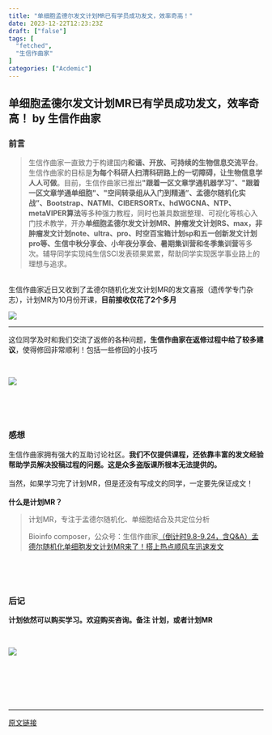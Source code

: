 ```yaml
---
title: "单细胞孟德尔发文计划MR已有学员成功发文，效率奇高！"
date: 2023-12-22T12:23:23Z
draft: ["false"]
tags: [
  "fetched",
  "生信作曲家"
]
categories: ["Acdemic"]
---
```

单细胞孟德尔发文计划MR已有学员成功发文，效率奇高！ by 生信作曲家
------
<div><section><h3><span>前言</span></h3><blockquote><p><span><span>生信作曲家一直致力于构建国内</span><span><strong>和谐、开放、可持续</strong></span><span><strong>的生物信息交流平台</strong>。生信作曲家的目标是<strong>为每个科研人扫清科研路上的一切障碍，让生物信息学人人可做</strong>。目前，生信作曲家已推出</span><span><strong>"</strong><strong>跟着一区文章学通机器学习”、</strong></span><span><strong>"</strong><strong>跟着一区文章学通单细胞</strong><strong>"、"空间转录组从入门到精通”、孟德尔随机化实战”</strong><span><strong>、</strong></span><strong>Bootstrap<span><strong>、</strong></span>NATMI、CIBERSORTx、hdWGCNA、NTP、metaVIPER算法</strong></span><span>等多种强力教程，同时也兼具数据整理、可视化等核心入门技术教学，开办</span></span><strong><span>单细胞孟德尔发文计划MR、</span></strong><span><span><strong>肿瘤发文计划RS、max，非肿瘤发文计划note、ultra、pro、时空百宝箱计划sp</strong><strong>和五一创新发文计划pro</strong></span><span><strong>等、生信中秋分享会、小年夜分享会、暑期集训营和冬季集训营</strong>等多次。辅导同学实现纯生信SCI发表硕果累累，帮助同学实现医学事业路上的理想与追求。</span></span></p></blockquote><section><br></section><span>生信作曲家近日又收到了孟德尔随机化发文计划MR的发文喜报（遗传学专门杂志），计划MR为10月份开课，</span><span><strong>目前接收仅花了2个多月</strong></span></section><p><img data-galleryid="" data-imgfileid="100004638" data-ratio="2.0398740818467997" data-s="300,640" data-type="png" data-w="953" data-src="https://mmbiz.qpic.cn/mmbiz_png/mo60jlFOtaAjeu2uIz2AVlJIzN5KD2e7EfyT0W2AKJ4gXA6Jice1QVwDeKY7xkTniaCvX8RShjnMJAsypcGOXSKg/640?wx_fmt=png&amp;from=appmsg" src="https://mmbiz.qpic.cn/mmbiz_png/mo60jlFOtaAjeu2uIz2AVlJIzN5KD2e7EfyT0W2AKJ4gXA6Jice1QVwDeKY7xkTniaCvX8RShjnMJAsypcGOXSKg/640?wx_fmt=png&amp;from=appmsg"></p><section><hr>这位同学及时和我们交流了返修的各种问题，<strong><span>生信作曲家在返修过程中给了较多建议</span></strong>，使得修回非常顺利！包括一些修回的小技巧<br><p><br></p></section><p><img data-galleryid="" data-imgfileid="100004640" data-ratio="2.152941176470588" data-s="300,640" data-type="png" data-w="935" data-src="https://mmbiz.qpic.cn/mmbiz_png/mo60jlFOtaAjeu2uIz2AVlJIzN5KD2e7zmgLQXB4kjQs1YPdn3Bcjr40iaBaCyMBnSibbJvZwic1QicLoDAtQnErjg/640?wx_fmt=png&amp;from=appmsg" src="https://mmbiz.qpic.cn/mmbiz_png/mo60jlFOtaAjeu2uIz2AVlJIzN5KD2e7zmgLQXB4kjQs1YPdn3Bcjr40iaBaCyMBnSibbJvZwic1QicLoDAtQnErjg/640?wx_fmt=png&amp;from=appmsg"></p><section><br><p><br></p></section><section><h3><span>感想</span></h3>生信作曲家拥有强大的互助讨论社区。<strong><span>我们不仅提供课程，还依靠丰富的发文经验帮助学员解决投稿过程的问题。</span></strong><span><strong>这是众多盗版课所根本无法提供的。<br><br></strong></span><span>当然，如果学习完了计划MR，但是还没有写成文的同学，一定要先保证成文！<br></span><strong><span><br>什么是计划MR？<br></span></strong></section><blockquote data-type="1" data-url="http://mp.weixin.qq.com/s?__biz=MzI5ODI0NzM2OQ==&amp;mid=2247487737&amp;idx=1&amp;sn=44b30f6b3c06d9af3bddb3862c03d6b9&amp;chksm=eca9e55fdbde6c4953c1e29dd82d2d355250877f4f2cf4aae83c478074314e6a8ee0bad6add6#rd" data-author-name="Bioinfo composer" data-content-utf8-length="26" data-source-title="（倒计时9.8-9.24，含Q&amp;A）孟德尔随机化单细胞发文计划MR来了！搭上热点顺风车迅速发文" data-text="计划MR，专注于孟德尔随机化、单细胞结合及共定位分析" data-editid="12tbnmowg6xs0000000"><section><p>计划MR，专注于孟德尔随机化、单细胞结合及共定位分析</p></section><section data-json="%7B%22type%22%3A%22inner%22%2C%22source%22%3A%22biz%22%2C%22digest%22%3A%22%3Cp%3E%E8%AE%A1%E5%88%92MR%EF%BC%8C%E4%B8%93%E6%B3%A8%E4%BA%8E%E5%AD%9F%E5%BE%B7%E5%B0%94%E9%9A%8F%E6%9C%BA%E5%8C%96%E3%80%81%E5%8D%95%E7%BB%86%E8%83%9E%E7%BB%93%E5%90%88%E5%8F%8A%E5%85%B1%E5%AE%9A%E4%BD%8D%E5%88%86%E6%9E%90%3C%2Fp%3E%22%2C%22digestLen%22%3A26%2C%22text%22%3A%22%22%2C%22article%22%3A%7B%22title%22%3A%22%EF%BC%88%E5%80%92%E8%AE%A1%E6%97%B69.8-9.24%EF%BC%8C%E5%90%ABQ%26A%EF%BC%89%E5%AD%9F%E5%BE%B7%E5%B0%94%E9%9A%8F%E6%9C%BA%E5%8C%96%E5%8D%95%E7%BB%86%E8%83%9E%E5%8F%91%E6%96%87%E8%AE%A1%E5%88%92MR%E6%9D%A5%E4%BA%86%EF%BC%81%E6%90%AD%E4%B8%8A%E7%83%AD%E7%82%B9%E9%A1%BA%E9%A3%8E%E8%BD%A6%E8%BF%85%E9%80%9F%E5%8F%91%E6%96%87%22%2C%22url%22%3A%22http%3A%2F%2Fmp.weixin.qq.com%2Fs%3F__biz%3DMzI5ODI0NzM2OQ%3D%3D%26mid%3D2247487737%26idx%3D1%26sn%3D44b30f6b3c06d9af3bddb3862c03d6b9%26chksm%3Deca9e55fdbde6c4953c1e29dd82d2d355250877f4f2cf4aae83c478074314e6a8ee0bad6add6%23rd%22%2C%22nickname%22%3A%22%E7%94%9F%E4%BF%A1%E4%BD%9C%E6%9B%B2%E5%AE%B6%22%2C%22authorName%22%3A%22Bioinfo%20composer%22%7D%2C%22hasReportOverSize%22%3Afalse%2C%22editorReportData%22%3A%5B%7B%22id%22%3A%22122333%22%2C%22key%22%3A%2275%22%2C%22len%22%3A1%7D%2C%7B%22id%22%3A%22122333%22%2C%22key%22%3A%2276%22%2C%22len%22%3A1%7D%2C%7B%22id%22%3A%22122333%22%2C%22key%22%3A%2278%22%2C%22len%22%3A1%7D%5D%7D"><span>Bioinfo composer，公众号：生信作曲家<a href="http://mp.weixin.qq.com/s?__biz=MzI5ODI0NzM2OQ==&amp;mid=2247487737&amp;idx=1&amp;sn=44b30f6b3c06d9af3bddb3862c03d6b9&amp;chksm=eca9e55fdbde6c4953c1e29dd82d2d355250877f4f2cf4aae83c478074314e6a8ee0bad6add6#rd">（倒计时9.8-9.24，含Q&amp;A）孟德尔随机化单细胞发文计划MR来了！搭上热点顺风车迅速发文</a></span></section></blockquote><p><br><strong><span></span></strong></p><section><strong><span><br></span></strong></section><section><h3><span>后记</span></h3><p><strong>计划依然可以购买学习。欢迎购买咨询。备注 计划，或者计划MR</strong></p><p><br></p><p><img data-galleryid="" data-ratio="1.3642105263157895" data-s="300,640" data-type="png" data-w="950" data-src="https://mmbiz.qpic.cn/mmbiz_png/mo60jlFOtaBFwOVFG5iblDrhHKV1D29Sjyn2r1GOSUHEd1SCkFv33cbuGjPflVYzyqkibKPAF85rATyHN4Cia3MEA/640?wx_fmt=png" src="https://mmbiz.qpic.cn/mmbiz_png/mo60jlFOtaBFwOVFG5iblDrhHKV1D29Sjyn2r1GOSUHEd1SCkFv33cbuGjPflVYzyqkibKPAF85rATyHN4Cia3MEA/640?wx_fmt=png"></p><p><br></p></section><p><br></p><p>​</p><p><mp-style-type data-value="3"></mp-style-type></p></div>  
<hr>
<a href="https://mp.weixin.qq.com/s/_E4dxTZMpLNQS3KTG5I6SQ",target="_blank" rel="noopener noreferrer">原文链接</a>
